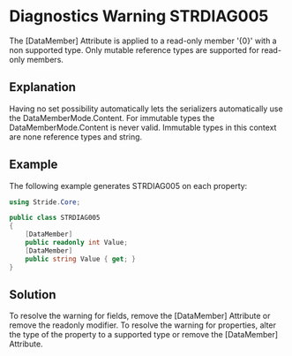# Diagnostics Warning STRDIAG005

The \[DataMember] Attribute is applied to a read-only member '{0}' with a non supported type. Only mutable reference types are supported for read-only members.

## Explanation

Having no set possibility automatically lets the serializers automatically use the DataMemberMode.Content.
For immutable types the DataMemberMode.Content is never valid.
Immutable types in this context are none reference types and string.

## Example

The following example generates STRDIAG005 on each property:

```csharp
using Stride.Core;

public class STRDIAG005
{
    [DataMember]
    public readonly int Value;
    [DataMember]
    public string Value { get; }
}
```

## Solution

To resolve the warning for fields, remove the \[DataMember] Attribute or remove the readonly modifier.
To resolve the warning for properties, alter the type of the property to a supported type or remove the \[DataMember] Attribute.
